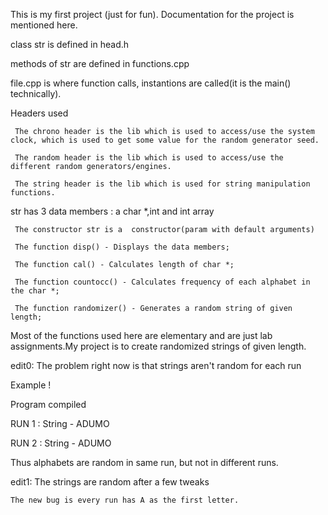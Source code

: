 This is my first project (just for fun). Documentation for the project is mentioned here.

class str is defined in head.h

methods of str are defined in functions.cpp

file.cpp is where function calls, instantions are called(it is the main() technically).

Headers used
	
	 The chrono header is the lib which is used to access/use the system clock, which is used to get some value for the random generator seed.
	
	 The random header is the lib which is used to access/use the different random generators/engines.
	
	 The string header is the lib which is used for string manipulation functions.

str has 3 data members : a char *,int and int array

	 The constructor str is a  constructor(param with default arguments)

	 The function disp() - Displays the data members;

	 The function cal() - Calculates length of char *;

	 The function countocc() - Calculates frequency of each alphabet in the char *;

	 The function randomizer() - Generates a random string of given length;

Most of the functions used here are elementary and are just lab assignments.My project is to create randomized strings of given length.

edit0: The problem right now is that strings aren't random for each run

Example !

Program compiled

RUN 1 : String - ADUMO

RUN 2 : String - ADUMO

Thus alphabets are random in same run, but not in different runs.

edit1: The strings are random after a few tweaks
	
	The new bug is every run has A as the first letter.


